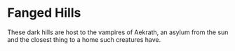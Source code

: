 Fanged Hills
============

These dark hills are host to the vampires of Aekrath, an asylum from the sun and the closest thing to a home such creatures have.
